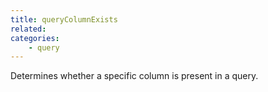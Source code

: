 ```yaml
---
title: queryColumnExists
related:
categories:
    - query
---
```


Determines whether a specific column is present in a query.